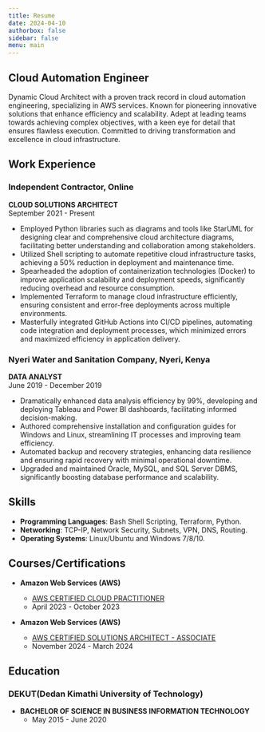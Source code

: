 ```yaml
---
title: Resume
date: 2024-04-10
authorbox: false
sidebar: false
menu: main
---
```


## Cloud Automation Engineer
Dynamic Cloud Architect with a proven track record in cloud automation engineering, specializing in AWS services. Known for pioneering innovative solutions that enhance efficiency and scalability. Adept at leading teams towards achieving complex objectives, with a keen eye for detail that ensures flawless execution. Committed to driving transformation and excellence in cloud infrastructure.

## Work Experience

### Independent Contractor, Online
**CLOUD SOLUTIONS ARCHITECT**  
September 2021 - Present
- Employed Python libraries such as diagrams and tools like StarUML for designing clear and comprehensive cloud architecture diagrams, facilitating better understanding and collaboration among stakeholders.
- Utilized Shell scripting to automate repetitive cloud infrastructure tasks, achieving a 50% reduction in deployment and maintenance time.
- Spearheaded the adoption of containerization technologies (Docker) to improve application scalability and deployment speeds, significantly reducing overhead and resource consumption.
- Implemented Terraform to manage cloud infrastructure efficiently, ensuring consistent and error-free deployments across multiple environments.
- Masterfully integrated GitHub Actions into CI/CD pipelines, automating code integration and deployment processes, which minimized errors and maximized efficiency in application delivery.

### Nyeri Water and Sanitation Company, Nyeri, Kenya
**DATA ANALYST**  
June 2019 - December 2019
- Dramatically enhanced data analysis efficiency by 99%, developing and deploying Tableau and Power BI dashboards, facilitating informed decision-making.
- Authored comprehensive installation and configuration guides for Windows and Linux, streamlining IT processes and improving team efficiency.
- Automated backup and recovery strategies, enhancing data resilience and ensuring rapid recovery with minimal operational downtime.
- Upgraded and maintained Oracle, MySQL, and SQL Server DBMS, significantly boosting database performance and scalability.

## Skills
- **Programming Languages**: Bash Shell Scripting, Terraform, Python.
- **Networking**: TCP-IP, Network Security, Subnets, VPN, DNS, Routing.
- **Operating Systems**: Linux/Ubuntu and Windows 7/8/10.

## Courses/Certifications

- **Amazon Web Services (AWS)**  
  - [AWS CERTIFIED CLOUD PRACTITIONER](https://www.credly.com/badges/fa12ca56-31c0-4bea-9fb9-15d4087b8e6d/public_url/)  
  - April 2023 - October 2023

- **Amazon Web Services (AWS)**  
  - [AWS CERTIFIED SOLUTIONS ARCHITECT - ASSOCIATE](https://www.credly.com/badges/077a6f18-f833-4412-9de3-d1b33b726a69/public_url/)
  - November 2024 - March 2024

## Education

### DEKUT(Dedan Kimathi University of Technology)
- **BACHELOR OF SCIENCE IN BUSINESS INFORMATION TECHNOLOGY**  
   - May 2015 - June 2020

